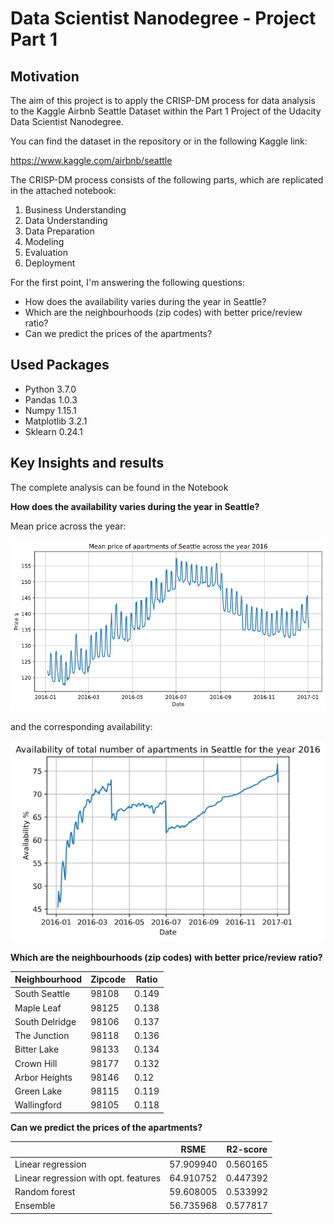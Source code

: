 # Data Scientist Nanodegree - Project Part 1

## Motivation

The aim of this project is to apply the CRISP-DM process for data analysis to the Kaggle Airbnb Seattle Dataset within the Part 1 Project of the Udacity Data Scientist Nanodegree.

You can find the dataset in the repository or in the following Kaggle link:

https://www.kaggle.com/airbnb/seattle

The CRISP-DM process consists of the following parts, which are replicated in the attached notebook:

1. Business Understanding 
2. Data Understanding
3. Data Preparation 
4. Modeling
5. Evaluation
6. Deployment

For the first point, I'm answering the following questions:

- How does the availability varies during the year in Seattle?
- Which are the neighbourhoods (zip codes) with better price/review ratio?
- Can we predict the prices of the apartments?

## Used Packages

- Python        3.7.0
- Pandas        1.0.3
- Numpy         1.15.1
- Matplotlib    3.2.1
- Sklearn       0.24.1

## Key Insights and results

The complete analysis can be found in the Notebook

**How does the availability varies during the year in Seattle?**

Mean price across the year:

![Image: Mean price across the year ](graphs/mean_price.png)

and the corresponding availability:

![Image: Availability across the year ](graphs/availability.png)

**Which are the neighbourhoods (zip codes) with better price/review ratio?**

| Neighbourhood | Zipcode | Ratio |
| --- | --- | --- |
| South Seattle | 98108 | 0.149 |
| Maple Leaf | 98125 | 0.138 |
| South Delridge | 98106 | 0.137 |
| The Junction | 98118 | 0.136 |
| Bitter Lake | 98133 | 0.134 |
| Crown Hill | 98177 | 0.132 |
| Arbor Heights | 98146 | 0.12 |
| Green Lake | 98115 | 0.119 |
| Wallingford | 98105 | 0.118 |

**Can we predict the prices of the apartments?**

|   | RSME | R2-score |
| --- | --- | --- |
| Linear regression | 57.909940 | 0.560165 |
| Linear regression with opt. features | 64.910752 | 0.447392 |
| Random forest | 59.608005| 0.533992 |
| Ensemble | 56.735968| 0.577817 |



